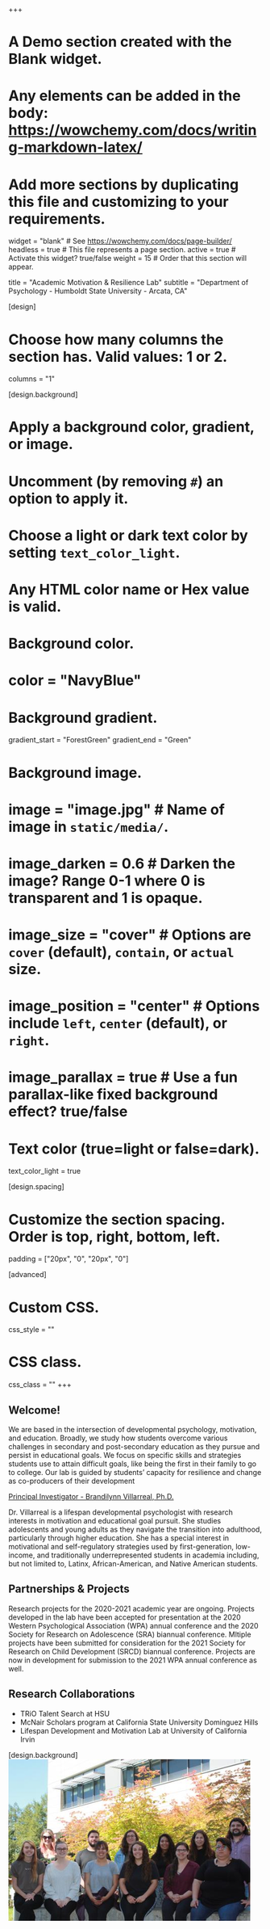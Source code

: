 +++
# A Demo section created with the Blank widget.
# Any elements can be added in the body: https://wowchemy.com/docs/writing-markdown-latex/
# Add more sections by duplicating this file and customizing to your requirements.

widget = "blank"  # See https://wowchemy.com/docs/page-builder/
headless = true  # This file represents a page section.
active = true  # Activate this widget? true/false
weight = 15  # Order that this section will appear.

title = "Academic Motivation & Resilience Lab"
subtitle = "Department of Psychology - Humboldt State University - Arcata, CA"

[design]
  # Choose how many columns the section has. Valid values: 1 or 2.
  columns = "1"

[design.background]
  # Apply a background color, gradient, or image.
  #   Uncomment (by removing `#`) an option to apply it.
  #   Choose a light or dark text color by setting `text_color_light`.
  #   Any HTML color name or Hex value is valid.

  # Background color.
  # color = "NavyBlue"
  
  # Background gradient.
  gradient_start = "ForestGreen"
  gradient_end = "Green"
  
  # Background image.
  # image = "image.jpg"  # Name of image in `static/media/`.
  # image_darken = 0.6  # Darken the image? Range 0-1 where 0 is transparent and 1 is opaque.
  # image_size = "cover"  #  Options are `cover` (default), `contain`, or `actual` size.
  # image_position = "center"  # Options include `left`, `center` (default), or `right`.
  # image_parallax = true  # Use a fun parallax-like fixed background effect? true/false
  
  # Text color (true=light or false=dark).
  text_color_light = true

[design.spacing]
  # Customize the section spacing. Order is top, right, bottom, left.
  padding = ["20px", "0", "20px", "0"]

[advanced]
 # Custom CSS. 
 css_style = ""
 
 # CSS class.
 css_class = ""
+++

## Welcome!

We are based in the intersection of developmental psychology, motivation, and education. Broadly, we study how students overcome various challenges in secondary and post-secondary education as they pursue and persist in educational goals. We focus on specific skills and strategies students use to attain difficult goals, like being the first in their family to go to college. Our lab is guided by students’ capacity for resilience and change as co-producers of their development

[Principal Investigator - Brandilynn Villarreal, Ph.D.](https://psychology.humboldt.edu/people/brandilynn-villarreal)

Dr. Villarreal is a lifespan developmental psychologist with research interests in motivation and educational goal pursuit. She studies adolescents and young adults as they navigate the transition into adulthood, particularly through higher education. She has a special interest in motivational and self-regulatory strategies used by first-generation, low-income, and traditionally underrepresented students in academia including, but not limited to, Latinx, African-American, and Native American students.

## Partnerships & Projects

Research projects for the 2020-2021 academic year are ongoing. Projects developed in the lab have been accepted for presentation at the 2020 Western Psychological Association (WPA) annual conference and the 2020 Society for Research on Adolescence (SRA) biannual conference. Mltiple projects have been submitted for consideration for the 2021 Society for Research on Child Development (SRCD) biannual conference. Projects are now in development for submission to the 2021 WPA annual conference as well. 

## Research Collaborations

  - TRiO Talent Search at HSU
  - McNair Scholars program at California State University Dominguez Hills
  - Lifespan Development and Motivation Lab at University of California Irvin

[design.background]
<img src="https://github.com/thedougus/Mot-Lab-Website/blob/master/assets/images/motivation_lab_fall_2019.jpg"
     alt=""
     style="float: center; margin-right: 30px;" />
